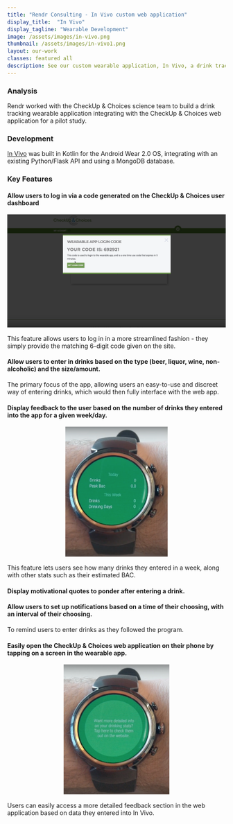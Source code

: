 ```yaml
---
title: "Rendr Consulting - In Vivo custom web application"
display_title:  "In Vivo"
display_tagline: "Wearable Development"
image: /assets/images/in-vivo.png
thumbnail: /assets/images/in-vivo1.png
layout: our-work
classes: featured all
description: See our custom wearable application, In Vivo, a drink tracker integrating with the CheckUp & Choices software-as-a-service product for addiction management and education.
---
```


### Analysis

Rendr worked with the CheckUp & Choices science team to build a drink tracking wearable application integrating with the CheckUp & Choices web application for a pilot study.

### Development

<a href="https://play.google.com/store/apps/details?id=us.a11online.checkupwearable&hl=en_US" target="_blank">In Vivo</a> was built in Kotlin for the Android Wear 2.0 OS, integrating with an existing Python/Flask API and using a MongoDB database.

### Key Features

#### Allow users to log in via a code generated on the CheckUp & Choices user dashboard

<p style="text-align: center;"><img src="/assets/images/in-vivo-cookie.png" alt="in vivo code log in" style="max-height: 500px;"></p>

This feature allows users to log in in a more streamlined fashion - they simply provide the matching 6-digit code given on the site.

#### Allow users to enter in drinks based on the type (beer, liquor, wine, non-alcoholic) and the size/amount. 

The primary focus of the app, allowing users an easy-to-use and discreet way of entering drinks, which would then fully interface with the web app. 

#### Display feedback to the user based on the number of drinks they entered into the app for a given week/day.

<p style="text-align: center;"><img src="/assets/images/in-vivo-feedback.png" alt="in vivo feedback" style="max-height: 300px;"></p>

This feature lets users see how many drinks they entered in a week, along with other stats such as their estimated BAC.

#### Display motivational quotes to ponder after entering a drink. 

#### Allow users to set up notifications based on a time of their choosing, with an interval of their choosing.

To remind users to enter drinks as they followed the program. 

#### Easily open the CheckUp & Choices web application on their phone by tapping on a screen in the wearable app.

<p style="text-align: center;"><img src="/assets/images/in-vivo-web-connect.png" alt="in vivo web connect" style="max-height: 300px;"></p>

Users can easily access a more detailed feedback section in the web application based on data they entered into In Vivo.

